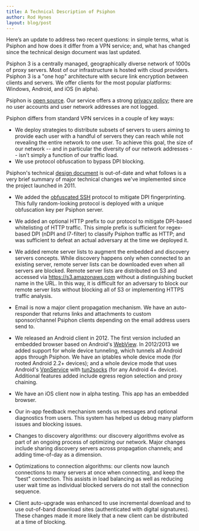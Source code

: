 ```yaml
---
title: A Technical Description of Psiphon
author: Rod Hynes
layout: blog/post
---
```


Here’s an update to address two recent questions: in simple terms, what is Psiphon and how does it differ from a VPN service; and, what has changed since the technical design document was last updated.

Psiphon 3 is a centrally managed, geographically diverse network of 1000s of proxy servers. Most of our infrastructure is hosted with cloud providers. Psiphon 3 is a "one hop" architecture with secure link encryption between clients and servers. We offer clients for the most popular platforms: Windows, Android, and iOS (in alpha).

Psiphon is [open source](https://bitbucket.org/psiphon/psiphon-circumvention-system). Our service offers a strong [privacy policy](http://play.psiphon3.com/en/faq.html#information-collected); there are no user accounts and user network addresses are not logged.

Psiphon differs from standard VPN services in a couple of key ways:
* We deploy strategies to distribute subsets of servers to users aiming to provide each user with a handful of servers they can reach while not revealing the entire network to one user. To achieve this goal, the size of our network -- and in particular the diversity of our network addresses -- isn't simply a function of our traffic load.
* We use protocol obfuscation to bypass DPI blocking.

Psiphon's technical [design document](https://bitbucket.org/psiphon/psiphon-circumvention-system/downloads/DESIGN.pdf) is out-of-date and what follows is a very brief summary of major technical changes we've implemented since the project launched in 2011.

* We added the [obfuscated SSH](https://github.com/brl/obfuscated-openssh) protocol to mitigate DPI fingerprinting. This fully random-looking protocol is deployed with a unique obfuscation key per Psiphon server.

* We added an optional HTTP prefix to our protocol to mitigate DPI-based whitelisting of HTTP traffic. This simple prefix is sufficient for regex-based DPI (nDPI and l7-filter) to classify Psiphon traffic as HTTP; and was sufficient to defeat an actual adversary at the time we deployed it.

* We added remote server lists to augment the embedded and discovery servers concepts. While discovery happens only when connected to an existing server, remote server lists can be downloaded even when all servers are blocked. Remote server lists are distributed on S3 and accessed via https://s3.amazonaws.com without a distinguishing bucket name in the URL. In this way, it is difficult for an adversary to block our remote server lists without blocking all of S3 or implementing HTTPS traffic analysis.

* Email is now a major client propagation mechanism. We have an auto-responder that returns links and attachments to custom sponsor/channel Psiphon clients depending on the email address users send to.

* We released an Android client in 2012. The first version included an embedded browser based on Android's [WebView](http://developer.android.com/reference/android/webkit/WebView.html). In 2012/2013 we added support for whole device tunneling, which tunnels all Android apps through Psiphon. We have an iptables whole device mode (for rooted Android 2.2+ devices); and a whole device mode that uses Android's [VpnService](http://developer.android.com/reference/android/net/VpnService.html) with [tun2socks](http://code.google.com/p/badvpn/wiki/tun2socks) (for any Android 4+ device). Additional features added include egress region selection and proxy chaining.

* We have an iOS client now in alpha testing. This app has an embedded browser.

* Our in-app feedback mechanism sends us messages and optional diagnostics from users. This system has helped us debug many platform issues and blocking issues.

* Changes to discovery algorithms: our discovery algorithms evolve as part of an ongoing process of optimizing our network. Major changes include sharing discovery servers across propagation channels; and adding time-of-day as a dimension.

* Optimizations to connection algorithms: our clients now launch connections to many servers at once when connecting, and keep the "best" connection. This assists in load balancing as well as reducing user wait time as individual blocked servers do not stall the connection sequence.

* Client auto-upgrade was enhanced to use incremental download and to use out-of-band download sites (authenticated with digital signatures). These changes made it more likely that a new client can be distributed at a time of blocking.
